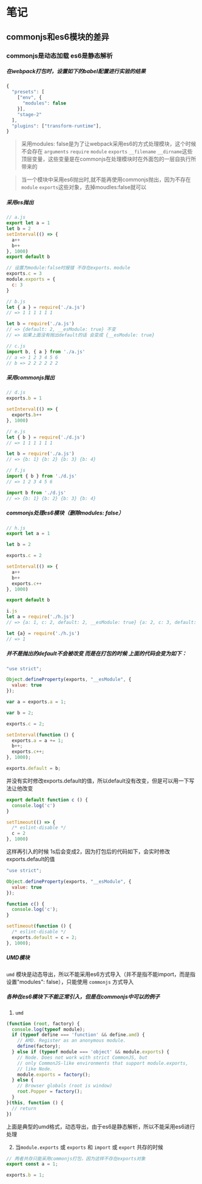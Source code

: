 # 笔记

## commonjs和es6模块的差异

### commonjs是动态加载 es6是静态解析

##### 在webpack打包时，设置如下的babel配置进行实验的结果

```js
{
  "presets": [
    ["env", {
      "modules": false
    }],
    "stage-2"
  ],
  "plugins": ["transform-runtime"],
}
```

> 采用modules: false是为了让webpack采用es6的方式处理模块，这个时候不会存在 `arguments` `require` `module` `exports` `__filename` `__dirname`这些顶层变量，这些变量是在commonjs在处理模块时在外面包的一层自执行所带来的

> 当一个模块中采用es6抛出时,就不能再使用commonjs抛出，因为不存在`module` `exports`这些对象，去掉moudles:false就可以

##### 采用es抛出
```js
// a.js
export let a = 1
let b = 2
setInterval(() => {
  a++
  b++
}, 1000)
export default b

// 设置为module:false时报错 不存在exports、module
exports.c = 3
module.exports = {
  c: 3
}
```

```js
// b.js
let { a } = require('./a.js')
// => 1 1 1 1 1 1

let b = require('./a.js')
// => {default: 2, __esModule: true} 不变
// => 如果上面没有抛出default的话 会变成 {__esModule: true}
```

```js
// c.js
import b, { a } from './a.js'
// a => 1 2 3 4 5 6
// b => 2 2 2 2 2 2
```


##### 采用commonjs抛出
```js
// d.js
exports.b = 1

setInterval(() => {
  exports.b++
}, 1000)
```

```js
// e.js
let { b } = require('./d.js')
// => 1 1 1 1 1 1

let b = require('./a.js')
// => {b: 1} {b: 2} {b: 3} {b: 4}
```

```js
// f.js
import { b } from './d.js'
// => 1 2 3 4 5 6

import b from './d.js'
// => {b: 1} {b: 2} {b: 3} {b: 4}
```

##### commonjs处理es6模块（删除modules: false）

```js
// h.js
export let a = 1

let b = 2

exports.c = 2

setInterval(() => {
  a++
  b++
  exports.c++
}, 1000)

export default b
```

```js
i.js
let a = require('./h.js')
// => {a: 1, c: 2, default: 2, __esModule: true} {a: 2, c: 3, default: 2, __esModule: true} {a: 3, c: 4, default: 2, __esModule: true}

let {a} = require('./h.js')
// => 1
```

##### 并不是抛出的default不会被改变 而是在打包的时候 上面的代码会变为如下：

```js
"use strict";

Object.defineProperty(exports, "__esModule", {
  value: true
});

var a = exports.a = 1;

var b = 2;

exports.c = 2;

setInterval(function () {
  exports.a = a += 1;
  b++;
  exports.c++;
}, 1000);

exports.default = b;
```

并没有实时修改exports.default的值，所以default没有改变，但是可以用一下写法让他改变

```js
export default function c () {
  console.log('c')
}

setTimeout(() => {
  /* eslint-disable */
  c = 2
}, 1000)
```

这样再引入的时候 1s后会变成2，因为打包后的代码如下，会实时修改exports.default的值

```js
"use strict";

Object.defineProperty(exports, "__esModule", {
  value: true
});

function c() {
  console.log('c');
}

setTimeout(function () {
  /* eslint-disable */
  exports.default = c = 2;
}, 1000);

```

##### UMD模块

`umd` 模块是动态导出，所以不能采用es6方式导入（并不是指不能import，而是指设置"modules": false），只能使用 `commonjs` 方式导入


##### 各种在es6模块下不能正常引入，但是在commonjs中可以的例子

1. `umd`

```js
(function (root, factory) {
  console.log(typeof module);
  if (typeof define === 'function' && define.amd) {
    // AMD. Register as an anonymous module.
    define(factory);
  } else if (typeof module === 'object' && module.exports) {
    // Node. Does not work with strict CommonJS, but
    // only CommonJS-like environments that support module.exports,
    // like Node.
    module.exports = factory();
  } else {
    // Browser globals (root is window)
    root.Popper = factory();
  }
}(this, function () {
  // return 
})
```

上面是典型的umd格式，动态导出，由于es6是静态解析，所以不能采用es6进行处理

2. 当`module.exports` 或 `exports` 和 `import` 或 `export` 共存的时候

```js
// 两者共存只能采用commonjs打包，因为这样不存在exports对象
export const a = 1;

exports.b = 1;
```
